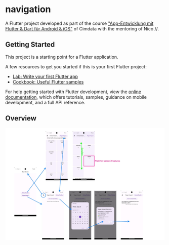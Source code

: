 # navigation

A Flutter project developed as part of the course ["App-Entwicklung mit Flutter & Dart für Android & iOS"](https://www.cimdata.de/weiterbildung/app-entwicklung-mit-flutter-dart-fuer-android-ios/) of Cimdata with the mentoring of Nico //.



## Getting Started

This project is a starting point for a Flutter application.

A few resources to get you started if this is your first Flutter project:

- [Lab: Write your first Flutter app](https://docs.flutter.dev/get-started/codelab)
- [Cookbook: Useful Flutter samples](https://docs.flutter.dev/cookbook)

For help getting started with Flutter development, view the
[online documentation](https://docs.flutter.dev/), which offers tutorials,
samples, guidance on mobile development, and a full API reference.


## Overview

![Alt Text](assets/overview.jpg)
